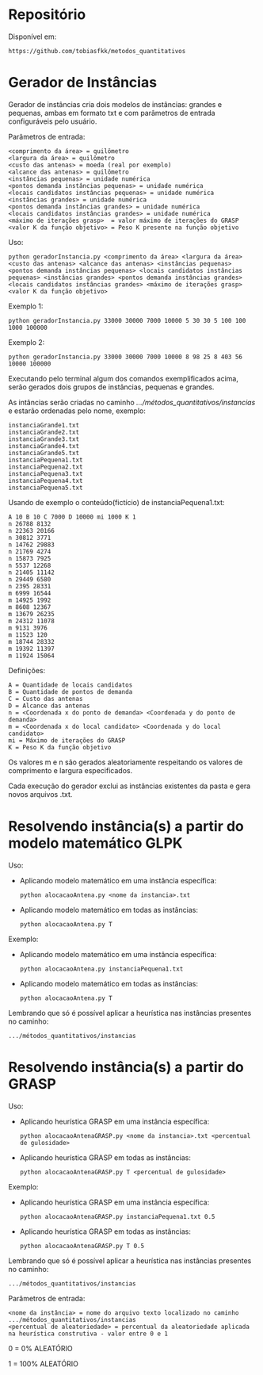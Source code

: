 # Repositório

Disponível em:
  
    https://github.com/tobiasfkk/metodos_quantitativos

# Gerador de Instâncias

Gerador de instâncias cria dois modelos de instâncias: grandes e pequenas, ambas em formato txt e com parâmetros de entrada configuráveis pelo usuário.

Parâmetros de entrada:

    <comprimento da área> = quilômetro
    <largura da área> = quilômetro
    <custo das antenas> = moeda (real por exemplo)
    <alcance das antenas> = quilômetro
    <instâncias pequenas> = unidade numérica
    <pontos demanda instâncias pequenas> = unidade numérica
    <locais candidatos instâncias pequenas> = unidade numérica
    <instâncias grandes> = unidade numérica
    <pontos demanda instâncias grandes> = unidade numérica
    <locais candidatos instâncias grandes> = unidade numérica
    <máximo de iterações grasp>  = valor máximo de iterações do GRASP
    <valor K da função objetivo> = Peso K presente na função objetivo

Uso: 

    python geradorInstancia.py <comprimento da área> <largura da área> <custo das antenas> <alcance das antenas> <instâncias pequenas> <pontos demanda instâncias pequenas> <locais candidatos instâncias pequenas> <instâncias grandes> <pontos demanda instâncias grandes> <locais candidatos instâncias grandes> <máximo de iterações grasp> <valor K da função objetivo>

Exemplo 1: 

    python geradorInstancia.py 33000 30000 7000 10000 5 30 30 5 100 100 1000 100000

Exemplo 2:

    python geradorInstancia.py 33000 30000 7000 10000 8 98 25 8 403 56 10000 100000

Executando pelo terminal algum dos comandos exemplificados acima, serão gerados dois grupos de instâncias, pequenas e grandes.

As intâncias serão criadas no caminho *.../métodos_quantitativos/instancias* e estarão ordenadas pelo nome, exemplo:

    instanciaGrande1.txt
    instanciaGrande2.txt
    instanciaGrande3.txt
    instanciaGrande4.txt
    instanciaGrande5.txt
    instanciaPequena1.txt
    instanciaPequena2.txt
    instanciaPequena3.txt
    instanciaPequena4.txt
    instanciaPequena5.txt

Usando de exemplo o conteúdo(fictício) de instanciaPequena1.txt:

    A 10 B 10 C 7000 D 10000 mi 1000 K 1
    n 26788 8132
    n 22363 20166
    n 30812 3771
    n 14762 29883
    n 21769 4274
    n 15873 7925
    n 5537 12268
    n 21405 11142
    n 29449 6580
    n 2395 28331
    m 6999 16544
    m 14925 1992
    m 8608 12367
    m 13679 26235
    m 24312 11078
    m 9131 3976
    m 11523 120
    m 18744 28332
    m 19392 11397
    m 11924 15064

Definições:
    
    A = Quantidade de locais candidatos
    B = Quantidade de pontos de demanda
    C = Custo das antenas
    D = Alcance das antenas
    n = <Coordenada x do ponto de demanda> <Coordenada y do ponto de demanda>
    m = <Coordenada x do local candidato> <Coordenada y do local candidato>
    mi = Máximo de iterações do GRASP
    K = Peso K da função objetivo

Os valores m e n são gerados aleatoriamente respeitando os valores de comprimento e largura especificados.

Cada execução do gerador exclui as instâncias existentes da pasta e gera novos arquivos .txt.

# Resolvendo instância(s) a partir do modelo matemático GLPK

Uso:
    
- Aplicando modelo matemático em uma instância específica:

      python alocacaoAntena.py <nome da instancia>.txt

- Aplicando modelo matemático em todas as instâncias:

      python alocacaoAntena.py T 

Exemplo:
    
- Aplicando modelo matemático em uma instância específica:

      python alocacaoAntena.py instanciaPequena1.txt

- Aplicando modelo matemático em todas as instâncias:

      python alocacaoAntena.py T

Lembrando que só é possível aplicar a heurística nas instâncias presentes no caminho:

    .../métodos_quantitativos/instancias

# Resolvendo instância(s) a partir do GRASP
 
Uso:
    
- Aplicando heurística GRASP em uma instância específica:

      python alocacaoAntenaGRASP.py <nome da instancia>.txt <percentual de gulosidade> 
- Aplicando heurística GRASP em todas as instâncias:

      python alocacaoAntenaGRASP.py T <percentual de gulosidade> 

Exemplo:
    
- Aplicando heurística GRASP em uma instância específica:

      python alocacaoAntenaGRASP.py instanciaPequena1.txt 0.5

- Aplicando heurística GRASP em todas as instâncias:

      python alocacaoAntenaGRASP.py T 0.5

Lembrando que só é possível aplicar a heurística nas instâncias presentes no caminho:

    .../métodos_quantitativos/instancias

Parâmetros de entrada:

    <nome da instância> = nome do arquivo texto localizado no caminho .../métodos_quantitativos/instancias
    <percentual de aleatoriedade> = percentual da aleatoriedade aplicada na heurística construtiva - valor entre 0 e 1

0 = 0% ALEATÓRIO

1 = 100% ALEATÓRIO